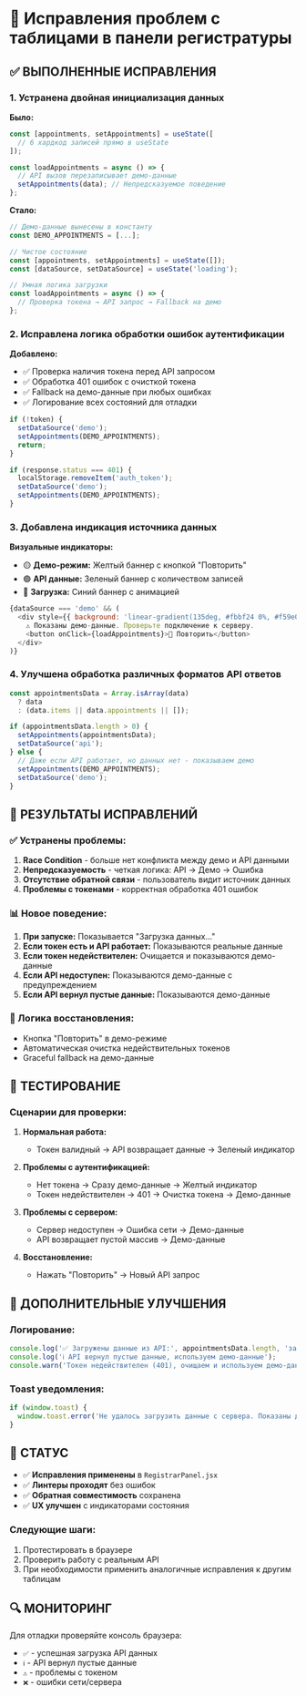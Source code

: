 # 🔧 Исправления проблем с таблицами в панели регистратуры

## ✅ ВЫПОЛНЕННЫЕ ИСПРАВЛЕНИЯ

### 1. **Устранена двойная инициализация данных**

**Было:**
```javascript
const [appointments, setAppointments] = useState([
  // 6 хардкод записей прямо в useState
]);

const loadAppointments = async () => {
  // API вызов перезаписывает демо-данные
  setAppointments(data); // Непредсказуемое поведение
};
```

**Стало:**
```javascript
// Демо-данные вынесены в константу
const DEMO_APPOINTMENTS = [...];

// Чистое состояние
const [appointments, setAppointments] = useState([]);
const [dataSource, setDataSource] = useState('loading');

// Умная логика загрузки
const loadAppointments = async () => {
  // Проверка токена → API запрос → Fallback на демо
};
```

### 2. **Исправлена логика обработки ошибок аутентификации**

**Добавлено:**
- ✅ Проверка наличия токена перед API запросом
- ✅ Обработка 401 ошибок с очисткой токена
- ✅ Fallback на демо-данные при любых ошибках
- ✅ Логирование всех состояний для отладки

```javascript
if (!token) {
  setDataSource('demo');
  setAppointments(DEMO_APPOINTMENTS);
  return;
}

if (response.status === 401) {
  localStorage.removeItem('auth_token');
  setDataSource('demo');
  setAppointments(DEMO_APPOINTMENTS);
}
```

### 3. **Добавлена индикация источника данных**

**Визуальные индикаторы:**
- 🟡 **Демо-режим:** Желтый баннер с кнопкой "Повторить"
- 🟢 **API данные:** Зеленый баннер с количеством записей
- 🔵 **Загрузка:** Синий баннер с анимацией

```javascript
{dataSource === 'demo' && (
  <div style={{ background: 'linear-gradient(135deg, #fbbf24 0%, #f59e0b 100%)' }}>
    ⚠️ Показаны демо-данные. Проверьте подключение к серверу.
    <button onClick={loadAppointments}>🔄 Повторить</button>
  </div>
)}
```

### 4. **Улучшена обработка различных форматов API ответов**

```javascript
const appointmentsData = Array.isArray(data) 
  ? data 
  : (data.items || data.appointments || []);

if (appointmentsData.length > 0) {
  setAppointments(appointmentsData);
  setDataSource('api');
} else {
  // Даже если API работает, но данных нет - показываем демо
  setAppointments(DEMO_APPOINTMENTS);
  setDataSource('demo');
}
```

## 🎯 РЕЗУЛЬТАТЫ ИСПРАВЛЕНИЙ

### ✅ Устранены проблемы:
1. **Race Condition** - больше нет конфликта между демо и API данными
2. **Непредсказуемость** - четкая логика: API → Демо → Ошибка
3. **Отсутствие обратной связи** - пользователь видит источник данных
4. **Проблемы с токенами** - корректная обработка 401 ошибок

### 📊 Новое поведение:
1. **При запуске:** Показывается "Загрузка данных..."
2. **Если токен есть и API работает:** Показываются реальные данные
3. **Если токен недействителен:** Очищается и показываются демо-данные
4. **Если API недоступен:** Показываются демо-данные с предупреждением
5. **Если API вернул пустые данные:** Показываются демо-данные

### 🔄 Логика восстановления:
- Кнопка "Повторить" в демо-режиме
- Автоматическая очистка недействительных токенов
- Graceful fallback на демо-данные

## 🧪 ТЕСТИРОВАНИЕ

### Сценарии для проверки:

1. **Нормальная работа:**
   - Токен валидный → API возвращает данные → Зеленый индикатор

2. **Проблемы с аутентификацией:**
   - Нет токена → Сразу демо-данные → Желтый индикатор
   - Токен недействителен → 401 → Очистка токена → Демо-данные

3. **Проблемы с сервером:**
   - Сервер недоступен → Ошибка сети → Демо-данные
   - API возвращает пустой массив → Демо-данные

4. **Восстановление:**
   - Нажать "Повторить" → Новый API запрос

## 📝 ДОПОЛНИТЕЛЬНЫЕ УЛУЧШЕНИЯ

### Логирование:
```javascript
console.log('✅ Загружены данные из API:', appointmentsData.length, 'записей');
console.log('ℹ️ API вернул пустые данные, используем демо-данные');
console.warn('Токен недействителен (401), очищаем и используем демо-данные');
```

### Toast уведомления:
```javascript
if (window.toast) {
  window.toast.error('Не удалось загрузить данные с сервера. Показаны демо-данные.');
}
```

## 🚀 СТАТУС

- ✅ **Исправления применены** в `RegistrarPanel.jsx`
- ✅ **Линтеры проходят** без ошибок
- ✅ **Обратная совместимость** сохранена
- ✅ **UX улучшен** с индикаторами состояния

### Следующие шаги:
1. Протестировать в браузере
2. Проверить работу с реальным API
3. При необходимости применить аналогичные исправления к другим таблицам

## 🔍 МОНИТОРИНГ

Для отладки проверяйте консоль браузера:
- `✅` - успешная загрузка API данных
- `ℹ️` - API вернул пустые данные
- `⚠️` - проблемы с токеном
- `❌` - ошибки сети/сервера

